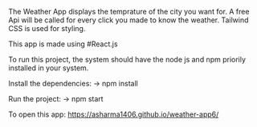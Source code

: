 The Weather App displays the temprature of the city you want for. 
A free Api will be called for every click you made to know the weather. Tailwind CSS is used for styling.

This app is made using #React.js 

To run this project, the system should have the node js and npm priorily installed in your system.

Install the dependencies: -> npm install

Run the project: -> npm start



To open this app:
https://asharma1406.github.io/weather-app6/
